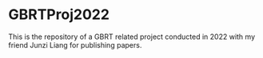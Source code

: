 # GBRTProj2022
This is the repository of a GBRT related project conducted in 2022 with my friend Junzi Liang for publishing papers.
